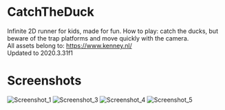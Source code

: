 # CatchTheDuck
Infinite 2D runner for kids, made for fun. How to play: catch the ducks, but beware of the trap platforms and move quickly with the camera.  
All assets belong to: https://www.kenney.nl/  
Updated to 2020.3.31f1  

# Screenshots
![Screenshot_1](https://user-images.githubusercontent.com/89480432/161032905-def757fa-33b9-499c-b35f-1c33bf1f7115.png)
![Screenshot_3](https://user-images.githubusercontent.com/89480432/161033023-91a3a22c-b122-4c31-bb7b-5db4a5f7cb00.png)
![Screenshot_4](https://user-images.githubusercontent.com/89480432/161033046-63be455e-951b-4424-b32c-146242f5e013.png)
![Screenshot_5](https://user-images.githubusercontent.com/89480432/161033061-967fc889-c5c4-407a-917f-1299850cef5a.png)
